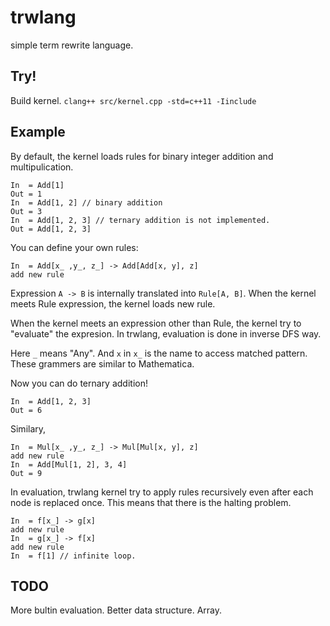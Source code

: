 trwlang
======

simple term rewrite language.

Try!
----

Build kernel.
`clang++ src/kernel.cpp -std=c++11 -Iinclude`

Example
------

By default, the kernel loads rules for binary integer addition and multipulication.

```
In  = Add[1]
Out = 1
In  = Add[1, 2] // binary addition
Out = 3
In  = Add[1, 2, 3] // ternary addition is not implemented.
Out = Add[1, 2, 3]
```

You can define your own rules:

```
In  = Add[x_ ,y_, z_] -> Add[Add[x, y], z]
add new rule
```

Expression `A -> B` is internally translated into `Rule[A, B]`.
When the kernel meets Rule expression, the kernel loads new rule.

When the kernel meets an expression other than Rule, the kernel try to "evaluate" the expresion.
In trwlang, evaluation is done in inverse DFS way.

Here `_` means "Any".
And `x` in `x_` is the name to access matched pattern.
These grammers are similar to Mathematica.

Now you can do ternary addition!

```
In  = Add[1, 2, 3]
Out = 6
```

Similary,

```
In  = Mul[x_ ,y_, z_] -> Mul[Mul[x, y], z]
add new rule
In  = Add[Mul[1, 2], 3, 4]
Out = 9
```

In evaluation, trwlang kernel try to apply rules recursively even after each node is replaced once.
This means that there is the halting problem.

```
In  = f[x_] -> g[x]
add new rule
In  = g[x_] -> f[x]
add new rule
In  = f[1] // infinite loop.
```

TODO
----

More bultin evaluation.
Better data structure.
Array.

